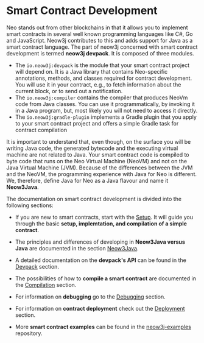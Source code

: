 # Smart Contract Development

Neo stands out from other blockchains in that it allows you to implement smart contracts in several well known
programming languages like C#, Go and JavaScript. Neow3j contributes to this and adds support for Java as a smart
contract language. The part of neow3j concerned with smart contract development is termed **neow3j devpack**. 
It is composed of three modules.

- The `io.neow3j:devpack` is the module that your smart contract project will depend on. It is a Java library that
  contains Neo-specific annotations, methods, and classes required for contract development. You will use it in your
  contract, e.g., to fetch information about the current block, or to send out a notification.  
- The `io.neow3j:compiler` contains the compiler that produces NeoVm code from Java classes. You can use it 
  programmatically, by invoking it in a Java program, but, most likely you will not need to access it directly.
- The `io.neow3j:gradle-plugin` implements a Gradle plugin that you apply to your smart contract project and offers a
  simple Gradle task for contract compilation

It is important to understand that, even though, on the surface you will be writing Java code, the generated bytecode 
and the executing virtual machine are not related to Java. Your smart contract code is compiled to byte code that runs
on the Neo Virtual Machine (NeoVM) and not on the Java Virtual Machine (JVM). Because of the differences between the JVM
and the NeoVM, the programming experience with Java for Neo is different. We, therefore, define Java for Neo as a Java
flavour and name it **Neow3Java**.

The documentation on smart contract development is divided into the following sections:

- If you are new to smart contracts, start with the [Setup](neo-n3/smart_contract_development/setup.md). It will guide
  you through the basic **setup, implemtation, and compilation of a simple contract**.

- The principles and differences of developing in **Neow3Java versus Java** are documented in the section 
  [Neow3Java](neo-n3/smart_contract_development/neow3java.md).

- A detailed documentation on the **devpack's API** can be found in the 
  [Devpack](neo-n3/smart_contract_development/devpack.md) section.

- The possibilities of how to **compile a smart contract** are documented in the 
  [Compilation](neo-n3/smart_contract_development/compilation.md) section.

- For information on **debugging** go to the [Debugging](neo-n3/smart_contract_development/debugging.md) section.

- For information on **contract deployment** check out the [Deployment](neo-n3/smart_contract_development/deployment.md)
  section. 

- More **smart contract examples** can be found in the
  [neow3j-examples](https://github.com/neow3j/neow3j-examples-java/tree/master/neo-n3-examples) repository.

